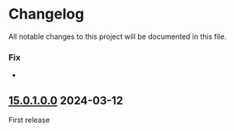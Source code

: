 # Changelog
All notable changes to this project will be documented in this file.

### Fix
 - 

## [15.0.1.0.0] 2024-03-12
First release



[15.0.1.0.0]: https://github.com/Moka-Tourisme/sale-promotion/tree/15.0
